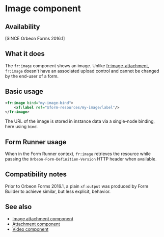 # Image component

## Availability

[SINCE Orbeon Forms 2016.1]

## What it does

The `fr:image` component shows an image. Unlike [fr:image-attachment](image-attachment.md), `fr:image` doesn't have an associated upload control and cannot be changed by the end-user of a form.

## Basic usage

```xml
<fr:image bind="my-image-bind">
    <xf:label ref="$form-resources/my-image/label"/>
</fr:image>
```

The URL of the image is stored in instance data via a single-node binding, here using `bind`.

## Form Runner usage

When in the Form Runner context, `fr:image` retrieves the resource while passing the `Orbeon-Form-Definition-Version` HTTP header when available.

## Compatibility notes

Prior to Orbeon Forms 2016.1, a plain `xf:output` was produced by Form Builder to achieve similar, but less explicit, behavior.

## See also

- [Image attachment component](image-attachment.md)
- [Attachment component](attachment.md)
- [Video component](video.md)
